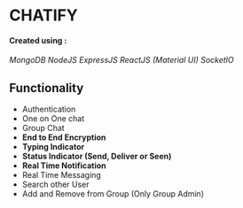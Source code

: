 # CHATIFY


#### Created using :
_MongoDB_
_NodeJS_
_ExpressJS_
_ReactJS (Material UI)_
_SocketIO_

## Functionality
- Authentication
- One on One chat
- Group Chat
- **End to End Encryption**
- **Typing Indicator**
- **Status Indicator (Send, Deliver or Seen)**
- **Real Time Notification**
- Real Time Messaging
- Search other User
- Add and Remove from Group (Only Group Admin)
